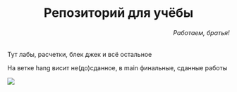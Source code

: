 <h1 align="center">Репозиторий для учёбы</h1>
<h6 align="right">Работаем, братья!</h6>

<p>Тут лабы, расчетки, блек джек и всё остальное</p>
<p>На ветке hang висит не(до)сданное, в main финальные, сданные работы</p>

<img src="https://github.com/ElizVerk/pictures/blob/main/pics/rabotanewolkraborawork.jpg">
